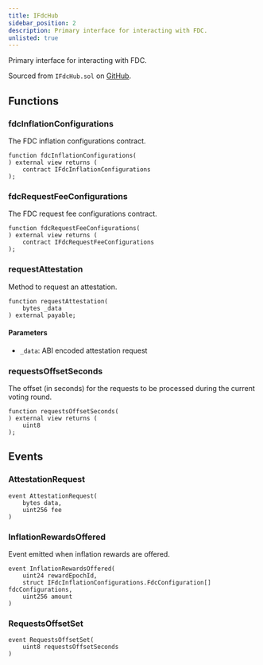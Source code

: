 ```yaml
---
title: IFdcHub
sidebar_position: 2
description: Primary interface for interacting with FDC.
unlisted: true
---
```


Primary interface for interacting with FDC.

Sourced from `IFdcHub.sol` on [GitHub](https://github.com/flare-foundation/flare-smart-contracts-v2/blob/main/contracts/userInterfaces/IFdcHub.sol).

## Functions

### fdcInflationConfigurations

The FDC inflation configurations contract.

```solidity
function fdcInflationConfigurations(
) external view returns (
    contract IFdcInflationConfigurations
);
```

### fdcRequestFeeConfigurations

The FDC request fee configurations contract.

```solidity
function fdcRequestFeeConfigurations(
) external view returns (
    contract IFdcRequestFeeConfigurations
);
```

### requestAttestation

Method to request an attestation.

```solidity
function requestAttestation(
    bytes _data
) external payable;
```

#### Parameters

- `_data`: ABI encoded attestation request

### requestsOffsetSeconds

The offset (in seconds) for the requests to be processed during the current voting round.

```solidity
function requestsOffsetSeconds(
) external view returns (
    uint8
);
```

## Events

### AttestationRequest

```solidity
event AttestationRequest(
    bytes data,
    uint256 fee
)
```

### InflationRewardsOffered

Event emitted when inflation rewards are offered.

```solidity
event InflationRewardsOffered(
    uint24 rewardEpochId,
    struct IFdcInflationConfigurations.FdcConfiguration[] fdcConfigurations,
    uint256 amount
)
```

### RequestsOffsetSet

```solidity
event RequestsOffsetSet(
    uint8 requestsOffsetSeconds
)
```
